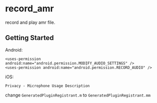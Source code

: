 # record_amr

record and play amr file.

## Getting Started

Android:

```
<uses-permission android:name="android.permission.MODIFY_AUDIO_SETTINGS" />
<uses-permission android:name="android.permission.RECORD_AUDIO" />
```

iOS:



```
Privacy - Microphone Usage Description
```
change `GeneratedPluginRegistrant.m` to `GeneratedPluginRegistrant.mm`